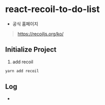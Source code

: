 # react-recoil-to-do-list

- 공식 홈페이지

> https://recoiljs.org/ko/

## Initialize Project

1. add recoil

```bash
yarn add recoil
```

## Log

-
